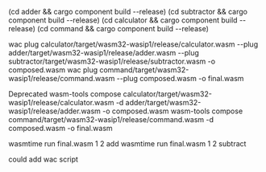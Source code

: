 (cd adder && cargo component build --release)
(cd subtractor && cargo component build --release)
(cd calculator && cargo component build --release)
(cd command && cargo component build --release)

wac plug calculator/target/wasm32-wasip1/release/calculator.wasm --plug adder/target/wasm32-wasip1/release/adder.wasm --plug subtractor/target/wasm32-wasip1/release/subtractor.wasm -o composed.wasm
wac plug command/target/wasm32-wasip1/release/command.wasm --plug composed.wasm -o final.wasm

Deprecated
wasm-tools compose calculator/target/wasm32-wasip1/release/calculator.wasm -d adder/target/wasm32-wasip1/release/adder.wasm -o composed.wasm
wasm-tools compose command/target/wasm32-wasip1/release/command.wasm -d composed.wasm -o final.wasm

wasmtime run final.wasm 1 2 add
wasmtime run final.wasm 1 2 subtract

could add wac script